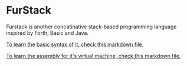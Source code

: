 # FurStack
Furstack is another concatinative stack-based programming language inspired by Forth, Basic and Java.

[To learn the basic syntax of it, check this markdown file.](FS_manual.md)

[To learn the assembly for it's virtual machine, check this markdown file.](FS_asm_manual.md)
